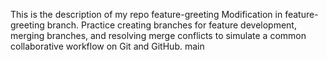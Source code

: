 This is the description of my repo
 feature-greeting
Modification in feature-greeting branch.
Practice creating branches for feature development, merging branches, and resolving merge conflicts to simulate a common collaborative workflow on Git and GitHub.
 main
